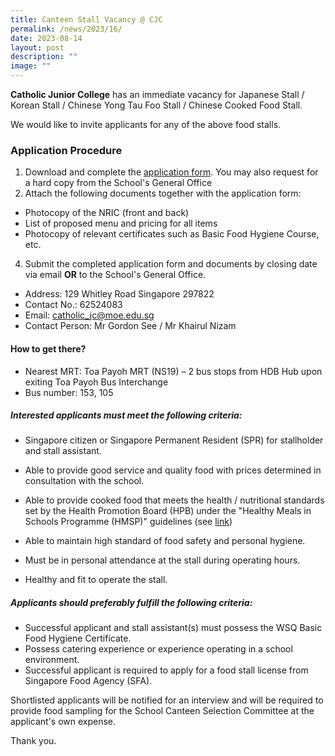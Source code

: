 ```yaml
---
title: Canteen Stall Vacancy @ CJC
permalink: /news/2023/16/
date: 2023-08-14
layout: post
description: ""
image: ""
---
```

**Catholic Junior College** has an immediate vacancy for Japanese Stall / Korean Stall / Chinese Yong Tau Foo Stall / Chinese Cooked Food Stall.

We would like to invite applicants for any of the above food stalls.

### **Application Procedure**

1.  Download and complete the [application form](/files/General%20Office/application%20form%20for%20canteen%20stall.pdf). You may also request for a hard copy from the School's General Office
2.  Attach the following documents together with the application form:

*   Photocopy of the NRIC (front and back)
*   List of proposed menu and pricing for all items
*   Photocopy of relevant certificates such as Basic Food Hygiene Course, etc.

4.  Submit the completed application form and documents by closing date via email **OR** to the School's General Office.

* Address: 129 Whitley Road Singapore 297822
* Contact No.: 62524083
* Email: [catholic\_jc@moe.edu.sg](mailto:catholic_jc@moe.edu.sg)
* Contact Person: Mr Gordon See / Mr Khairul Nizam

#### **How to get there?**

*   Nearest MRT: Toa Payoh MRT (NS19) – 2 bus stops from HDB Hub upon exiting Toa Payoh Bus Interchange 
*   Bus number: 153, 105

##### Interested applicants must meet the following criteria:

* Singapore citizen or Singapore Permanent Resident (SPR) for stallholder and stall assistant.

* Able to provide good service and quality food with prices determined in consultation with the school.
* Able to provide cooked food that meets the health / nutritional standards set by the Health Promotion Board (HPB) under the "Healthy Meals in Schools Programme (HMSP)" guidelines (see [link](https://www.hpb.gov.sg/schools/school-programmes/healthy-meals-in-schools-programme))
* Able to maintain high standard of food safety and personal hygiene.
* Must be in personal attendance at the stall during operating hours.
* Healthy and fit to operate the stall.

##### Applicants should preferably fulfill the following criteria:

* Successful applicant and stall assistant(s) must possess the WSQ Basic Food Hygiene Certificate.
* Possess catering experience or experience operating in a school environment.
* Successful applicant is required to apply for a food stall license from Singapore Food Agency (SFA).

Shortlisted applicants will be notified for an interview and will be required to provide food sampling for the School Canteen Selection Committee at the applicant's own expense.

Thank you.